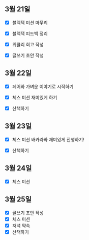 ## 3월 21일

- [x] 블랙잭 미션 마무리
- [x] 블랙잭 피드백 정리
- [x] 위클리 회고 작성
- [x] 글쓰기 초안 작성



## 3월 22일

- [x] 페어와 가벼운 이야기로 시작하기
- [x] 체스 미션 재미있게 하기
- [x] 산책하기



## 3월 23일

- [x] 체스 미션 배카라와 재미있게 진행하기!
- [x] 산책하기



## 3월 24일

- [x] 체스 미션



## 3월 25일

- [x] 글쓰기 초안 작성
- [x] 체스 미션
- [x] 저녁 약속
- [x] 산책하기
